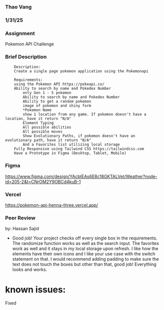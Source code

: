 ### Thao Vang

### 1/31/25

### Assignment 
Pokemon API Challenge

### Brief Description
        Description:
        Create a single page pokemon application using the Pokemonapi

        Requirements:
        using the Pokemon API https://pokeapi.co/
        Ability to search by name and Pokedex Number
            only Gen 1 - 5 pokemon
            Ability to search by name and Pokedex Number
            Ability to get a random pokemon
            image of pokemon and shiny form
            *Pokemon Name
            show 1 location from any game. If pokemon doesn't have a location, have it return "N/A"
            Element Typing
            All possible abilities
            All possible moves
            Show Evolutionary Paths, if pokemon doesn't have an evolutionary path, have it return "N/A"
            And a Favorites list utilizing local storage
        Fully Responsive using Tailwind CSS https://tailwindcss.com
        Have a Prototype in Figma (Desktop, Tablet, Mobile)

### Figma
https://www.figma.com/design/YAcbIEAs6E8c18GKTALVet/Weather?node-id=205-2&t=CNrOM2Y9OBCd4kuB-1

### Vercel
https://pokemon-api-henna-three.vercel.app/

### Peer Review
by: Hassan Sajid
- Good job! Your project checks off every single box in the requirements. The randomize function works as well as the search input. The favorites work as well and it stays in my local storage upon refresh. I like how the elements have their own icons and I like your use case with the switch statement on that. I would recommend adding padding to make sure the text does not touch the boxes but other than that, good job! Everything looks and works.




# known issues:
<!-- - any pokemon with entry greater than 649 still gather data and stores it. so if I type 745, it wont update the shown data with it but it still loads data, so if i click img i get pokemon 745. --> Fixed